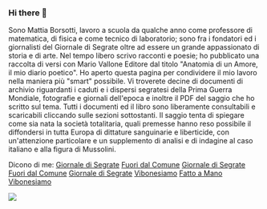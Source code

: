 ### Hi there 👋
Sono Mattia Borsotti, lavoro a scuola da qualche anno come professore di matematica, di fisica e come tecnico di laboratorio; sono fra i fondatori ed i giornalisti del Giornale di Segrate oltre ad essere un grande appassionato di storia e di arte. Nel tempo libero scrivo racconti e poesie; ho pubblicato una raccolta di versi con Mario Vallone Editore dal titolo "Anatomia di un Amore, il mio diario poetico". Ho aperto questa pagina per condividere il mio lavoro nella maniera più "smart" possibile. Vi troverete decine di documenti di archivio riguardanti i caduti e i dispersi segratesi della Prima Guerra Mondiale, fotografie e giornali dell'epoca e inoltre il PDF del saggio che ho scritto sul tema. Tutti i documenti ed il libro sono liberamente consultabili e scaricabili cliccando sulle sezioni sottostanti. Il saggio tenta di spiegare come sia nata la società totalitaria, quali premesse hanno reso possibile il diffondersi in tutta Europa di dittature sanguinarie e liberticide, con un'attenzione particolare e un supplemento di analisi e di indagine al caso italiano e alla figura di Mussolini.  

Dicono di me: 
[Giornale di Segrate](http://giornaledisegrate.it/2018/09/13/centanni-per-ritrovare-tutti-i-segratesi-caduti-nella-prima-guerra-borsotti-doveroso-ricordarli/)
[Fuori dal Comune](https://www.fuoridalcomune.it/2018/10/segrate-presenta-il-giardino-della-pace-in-ricordo-dei-caduti-in-guerra/)
 [Giornale di Segrate](https://giornaledisegrate.it/2018/10/05/grazie-al-giornale-ho-ritrovato-mio-nonno-la-storia-del-soldato-cavenago-riemerso-dalloblio/)
 [Fuori dal Comune](https://www.fuoridalcomune.it/2021/01/anatomia-di-unamore-il-mio-diario-poetico-lopera-prima-di-mattia-borsotti/)
 [Giornale di Segrate](https://giornaledisegrate.it/2020/11/05/anatomia-di-un-amore-il-debutto-di-mattia-borsotti-con-un-libro-diario-di-poesia/)
 [Vibonesiamo](https://www.vibonesiamo.it/wordpress/2021/01/02/un-amore-profondo-per-la-calabria/)
 [Fatto a Mano](https://www.fatto-a-mano.it/mattia-borsotti-lartigiano-della-parola/)
 [Vibonesiamo](https://www.vibonesiamo.it/wordpress/2020/12/07/la-poetica-di-mattia-borsotti/)

 




<!--
**ComeDAutunno/comeDAutunno** is a ✨ _special_ ✨ repository because its `README.md` (this file) appears on your GitHub profile.

Here are some ideas to get you started:

- 🔭 I’m currently working on ...
- 🌱 I’m currently learning ...
- 👯 I’m looking to collaborate on ...
- 🤔 I’m looking for help with ...
- 💬 Ask me about ...
- 📫 How to reach me: ...
- 😄 Pronouns: ...
- ⚡ Fun fact: ...
-->

![](https://komarev.com/ghpvc/?username=comeDAutunno&label=VISITE+AL+PROFILO)
